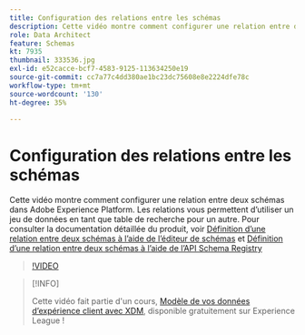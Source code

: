 ```yaml
---
title: Configuration des relations entre les schémas
description: Cette vidéo montre comment configurer une relation entre deux schémas dans Adobe Experience Platform. Les relations vous permettent dʼutiliser un jeu de données en tant que table de recherche pour un autre.
role: Data Architect
feature: Schemas
kt: 7935
thumbnail: 333536.jpg
exl-id: e52cacce-bcf7-4583-9125-113634250e19
source-git-commit: cc7a77c4dd380ae1bc23dc75608e8e2224dfe78c
workflow-type: tm+mt
source-wordcount: '130'
ht-degree: 35%

---
```


# Configuration des relations entre les schémas

Cette vidéo montre comment configurer une relation entre deux schémas dans Adobe Experience Platform. Les relations vous permettent dʼutiliser un jeu de données en tant que table de recherche pour un autre. Pour consulter la documentation détaillée du produit, voir [Définition d’une relation entre deux schémas à l’aide de l’éditeur de schémas](https://experienceleague.adobe.com/docs/experience-platform/xdm/tutorials/relationship-ui.html?lang=fr) et [Définition d’une relation entre deux schémas à l’aide de l’API Schema Registry](https://experienceleague.adobe.com/docs/experience-platform/xdm/tutorials/relationship-api.html)

>[!VIDEO](https://video.tv.adobe.com/v/333536?quality=12&learn=on)

>[!INFO]
>
> Cette vidéo fait partie d&#39;un cours, [Modèle de vos données d’expérience client avec XDM](https://experienceleague.adobe.com/?recommended=ExperiencePlatform-D-1-2021.1.xdm), disponible gratuitement sur Experience League !


